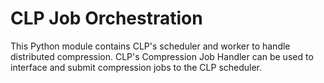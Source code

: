 # CLP Job Orchestration

This Python module contains CLP's scheduler and worker to handle distributed compression. 
CLP's Compression Job Handler can be used to interface and submit compression jobs to the CLP scheduler.
